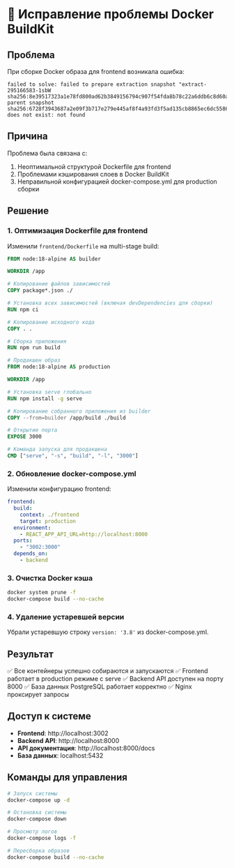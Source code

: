 # 🔧 Исправление проблемы Docker BuildKit

## Проблема
При сборке Docker образа для frontend возникала ошибка:
```
failed to solve: failed to prepare extraction snapshot "extract-295166583-1sbW sha256:8e39517323a1e78fd800ad62b3849156794c907f54fda8b78c22a6ddb6c8d60a": parent snapshot sha256:6728f3943687a2e09f3b717e279e445af8f4a93fd3f5ad135cb8865ec6dc5586 does not exist: not found
```

## Причина
Проблема была связана с:
1. Неоптимальной структурой Dockerfile для frontend
2. Проблемами кэширования слоев в Docker BuildKit
3. Неправильной конфигурацией docker-compose.yml для production сборки

## Решение

### 1. Оптимизация Dockerfile для frontend
Изменили `frontend/Dockerfile` на multi-stage build:

```dockerfile
FROM node:18-alpine AS builder

WORKDIR /app

# Копирование файлов зависимостей
COPY package*.json ./

# Установка всех зависимостей (включая devDependencies для сборки)
RUN npm ci

# Копирование исходного кода
COPY . .

# Сборка приложения
RUN npm run build

# Продакшен образ
FROM node:18-alpine AS production

WORKDIR /app

# Установка serve глобально
RUN npm install -g serve

# Копирование собранного приложения из builder
COPY --from=builder /app/build ./build

# Открытие порта
EXPOSE 3000

# Команда запуска для продакшена
CMD ["serve", "-s", "build", "-l", "3000"]
```

### 2. Обновление docker-compose.yml
Изменили конфигурацию frontend:

```yaml
frontend:
  build: 
    context: ./frontend
    target: production
  environment:
    - REACT_APP_API_URL=http://localhost:8000
  ports:
    - "3002:3000"
  depends_on:
    - backend
```

### 3. Очистка Docker кэша
```bash
docker system prune -f
docker-compose build --no-cache
```

### 4. Удаление устаревшей версии
Убрали устаревшую строку `version: '3.8'` из docker-compose.yml.

## Результат
✅ Все контейнеры успешно собираются и запускаются
✅ Frontend работает в production режиме с serve
✅ Backend API доступен на порту 8000
✅ База данных PostgreSQL работает корректно
✅ Nginx проксирует запросы

## Доступ к системе
- **Frontend**: http://localhost:3002
- **Backend API**: http://localhost:8000
- **API документация**: http://localhost:8000/docs
- **База данных**: localhost:5432

## Команды для управления
```bash
# Запуск системы
docker-compose up -d

# Остановка системы
docker-compose down

# Просмотр логов
docker-compose logs -f

# Пересборка образов
docker-compose build --no-cache
``` 